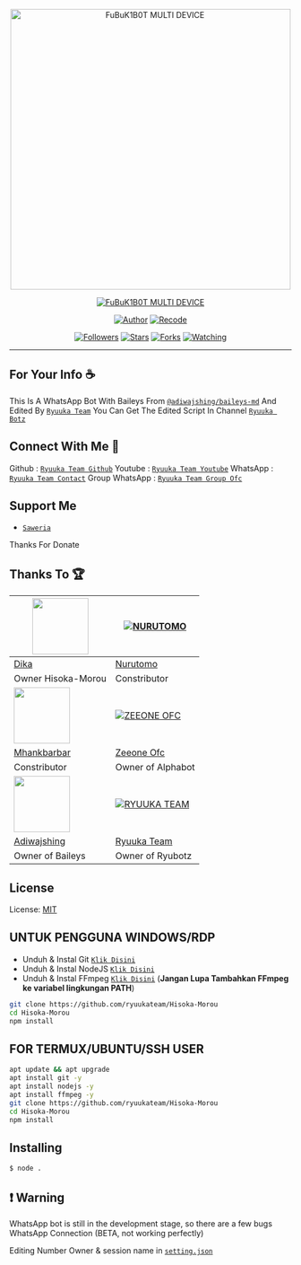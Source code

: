 <p align="center">
<img src="https://cdn.discordapp.com/attachments/896628071401144330/939852988636332052/SPOILER_13982c79-53f7-4b2e-aacd-6678a9ab43da.png" alt="FuBuK1B0T MULTI DEVICE" width="500"/>


</p>
<p align="center">
<a href="#"><img title="FuBuK1B0T MULTI DEVICE" src="https://img.shields.io/badge/FuBuK1B0T MULTI DEVICE-green?colorA=%23ff0000&colorB=%23017e40&style=for-the-badge"></a>
</p>
<p align="center">
<a href="https://github.com/DikaArdnt/Hisoka-Morou"><img title="Author" src="https://img.shields.io/badge/Author-Dika-red.svg?style=for-the-badge&logo=github"></a>
<a href="https://github.com/ryuukateam/Hisoka-Morou"><img title="Recode" src="https://img.shields.io/badge/Recode--redFuBuK1B0T.svg?style=for-the-badge&logo=github"></a>
</p>
<p align="center">
<a href="https://github.com/ryuukateam/Hisoka-Morou"><img title="Followers" src="https://img.shields.io/github/followers/ryuukateam?color=blue&style=flat-square"></a>
<a href="https://github.com/ryuukateam/Hisoka-Morou"><img title="Stars" src="https://img.shields.io/github/stars/ryuukateam/Hisoka-Morou?color=red&style=flat-square"></a>
<a href="https://github.com/ryuukateam/Hisoka-Morou/network/members"><img title="Forks" src="https://img.shields.io/github/forks/ryuukateam/Hisoka-Morou?color=red&style=flat-square"></a>
<a href="https://github.com/ryuukateam/Hisoka-Morou/watchers"><img title="Watching" src="https://img.shields.io/github/watchers/ryuukateam/Hisoka-Morou?label=Watchers&color=blue&style=flat-square"></a>
</p>

---

## For Your Info ☕
This Is A WhatsApp Bot With Baileys From [`@adiwajshing/baileys-md`](https://github.com/adiwajshing/baileys/tree/multi-device) And Edited By [`Ryuuka Team`](https://github.com/ryuukateam/Hisoka-Morou) You Can Get The Edited Script In Channel [`Ryuuka Botz`](https://youtube.com/channel/UCjxavxEQa1Wd9A4J9tOmATA)

## Connect With Me 🌱
Github : [`Ryuuka Team Github`](https://github.com/ryuukateam/Hisoka-Morou)
Youtube : [`Ryuuka Team Youtube`](https://youtube.com/channel/UCjxavxEQa1Wd9A4J9tOmATA)
WhatsApp : [`Ryuuka Team Contact`](wa.me/6285609233482)
Group WhatsApp : [`Ryuuka Team Group Ofc`](https://chat.whatsapp.com/KYFdPsjHKIr5ToVIqOAunE)

## Support Me
* [`Saweria`](https://saweria.co/HyLx)

Thanks For Donate

## Thanks To 🏆
<a href="https://github.com/DikaArdnt"><img src="https://github.com/DikaArdnt.png?size=100" width="100" height="100"></a> | [![NURUTOMO](https://github.com/Nurutomo.png?size=100)](https://github.com/Nurutomo) 
---|---
[Dika](https://github.com/DikaArdnt)  | [Nurutomo](https://github.com/Nurutomo)
Owner Hisoka-Morou | Constributor |
<a href="https://github.com/MhankBarBar"><img src="https://github.com/MhankBarBar.png?size=100" width="100" height="100"></a> | [![ZEEONE OFC](https://github.com/zeeoneofc.png?size=100)](https://github.com/zeeoneofc) 
[Mhankbarbar](https://github.com/MhankBarBar)  | [Zeeone Ofc](https://github.com/zeeoneofc)
Constributor | Owner of Alphabot |
<a href="https://github.com/adiwajshing"><img src="https://github.com/adiwajshing.png?size=100" width="100" height="100"></a> | [![RYUUKA TEAM](https://github.com/ryuukateam.png?size=100)](http://github.com/ryuukateam) 
[Adiwajshing](https://github.com/adiwajshing) | [Ryuuka Team](https://github.com/ryuukateam)
Owner of Baileys | Owner of Ryubotz |

## License
License: [MIT](https://en.wikipedia.org/wiki/MIT_License)

## UNTUK PENGGUNA WINDOWS/RDP

* Unduh & Instal Git [`Klik Disini`](https://git-scm.com/downloads)
* Unduh & Instal NodeJS [`Klik Disini`](https://nodejs.org/en/download)
* Unduh & Instal FFmpeg [`Klik Disini`](https://ffmpeg.org/download.html) (**Jangan Lupa Tambahkan FFmpeg ke variabel lingkungan PATH**)


```bash
git clone https://github.com/ryuukateam/Hisoka-Morou
cd Hisoka-Morou
npm install
```


## FOR TERMUX/UBUNTU/SSH USER

```bash
apt update && apt upgrade
apt install git -y
apt install nodejs -y
apt install ffmpeg -y
git clone https://github.com/ryuukateam/Hisoka-Morou
cd Hisoka-Morou
npm install
```

## Installing
```bash
$ node .
```

## ❗ Warning
WhatsApp bot is still in the development stage, so there are a few bugs
WhatsApp Connection (BETA, not working perfectly)

Editing Number Owner & session name in [`setting.json`](https://github.com/ryuuka/Hisoka-Morou/blob/master/setting.json)
